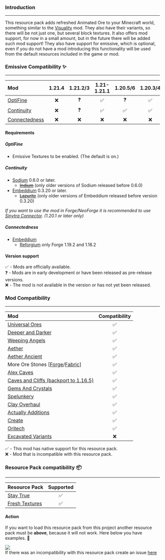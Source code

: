 ### Introduction
<hr>

This resource pack adds refreshed Animated Ore to your Minecraft world, something similar to the [Visuality](https://modrinth.com/mod/visuality) mod. They also have their variants, so there will be not just one, but several block textures. It also offers mod support, for now in a small amount, but in the future there will be added such mod support! They also have support for emissive, which is optional, even if you do not have a mod introducing this functionality will be used from the default resources included in the game or mod.

### Emissive Compatibility ✨
<hr>

| Mod                                                    | 1.21.4 | 1.21.2/3 | 1.21-1.21.1 | 1.20.5/6 | 1.20.3/4 | 1.20.2 | 1.20-1.20.1 | 1.19.4 | 1.19.3 | 1.19-1.19.2 | 1.18.x | 1.17.x | 1.16.x |
| :----------------------------------------------------- | :----: | :----: | :----: | :----: | :----: | :----: | :----: | :----: | :----: | :----: | :----: | :----: | :----:
| [OptiFine](https://optifine.net/downloads)             |  ❌  |  ❓  |  ✅  |  ❓  |  ✅  |  ❓  |  ✅  |  ✅  |  ✅  |  ✅  |  ✅  |  ✅  |  ✅  |
| [Continuity](https://modrinth.com/mod/continuity)      |  ❌  |  ❓  |  ✅  |  ✅  |  ✅  |  ✅  |  ✅  |  ✅  |  ✅  |  ✅  |  ✅  |  ✅  |  ❌  |
| [Connectedness](https://modrinth.com/mod/connectedness)|  ❌  |  ❌  |  ❌  |  ❌  |  ❌  |  ❌  |  ❌  |  ❌  |  ❌  |  ✅  |  ✅  |  ❌  |  ❌  |

<h4>Requirements</h4>
<h5>OptiFine</h5>

- Emissive Textures to be enabled. (The default is on.)
<h5>Continuity</h5>

- [Sodium](https://modrinth.com/mod/sodium) 0.6.0 or later.
    - ~~[Indium](https://modrinth.com/mod/indium)~~ (only older versions of Sodium released before 0.6.0)
- [Embeddium](https://modrinth.com/mod/embeddium) 0.3.20 or later.
    - ~~[Lazurite](https://www.curseforge.com/minecraft/mc-mods/lazurite)~~ (only older versions of Embeddium released before version 0.3.20)

*If you want to use the mod in Forge/NeoForge it is recommended to use [Sinytra Connector](https://modrinth.com/mod/connector). (1.20.1 or later only)*

<h5>Connectedness</h5>

- [Embeddium](https://modrinth.com/mod/embeddium)
    - [Reforgium](https://modrinth.com/mod/reforgium) only Forge 1.19.2 and 1.18.2
<h4>Version support</h4>

✅ - Mods are officially available. <br>
❓ - Mods are in early development or have been released as pre-release versions. <br>
❌ - The mod is not available in the version or has not yet been released.

### Mod Compatibility
<hr>

| Mod                                                                                                                         | Compatibility | 
| :-------------------------------------------------------------------------------------------------------------------------- | :-----------: | 
| [Universal Ores](https://modrinth.com/mod/universal_ores)                                                                   |  ✅  |  
| [Deeper and Darker](https://modrinth.com/mod/deeperdarker)                                                                  |  ✅  |
| [Weeping Angels](https://www.curseforge.com/minecraft/mc-mods/weeping-angels-mod)                                           |  ✅  | 
| [Aether](https://modrinth.com/mod/aether)                                                                                   |  ✅  | 
| [Aether Ancient](https://modrinth.com/mod/ancient-aether)                                                                   |  ✅  |
| More Ore Stones [[Forge](https://www.curseforge.com/minecraft/mc-mods/mores-forge)/[Fabric](https://modrinth.com/mod/mores)]|  ✅  |
| [Alex Caves](https://modrinth.com/mod/alexs-caves)                                                                          |  ✅  |
| [Caves and Cliffs (backport to 1.16.5)](https://www.curseforge.com/minecraft/mc-mods/caves-and-cliffs-backport)             |  ✅  |
| [Gems And Crystals](https://www.curseforge.com/minecraft/mc-mods/gems-and-crystals)                                         |  ✅  |
| [Spelunkery](https://modrinth.com/mod/spelunkery)                                                                           |  ✅  |
| [Clay Overhaul](https://www.curseforge.com/minecraft/mc-mods/clay-overhaul)                                                 |  ✅  |
| [Actually Additions](https://www.curseforge.com/minecraft/mc-mods/actually-additions)                                       |  ✅  |
| [Create](https://www.curseforge.com/minecraft/mc-mods/create)                                                               |  ✅  |
| [Oritech](https://www.curseforge.com/minecraft/mc-mods/oritech)                                                             |  ✅  |
| [Excavated Variants](https://modrinth.com/mod/excavated_variants)                                                           |  ❌  |

✅️ - This mod has native support for this resource pack. <br>
❌ - Mod that is incompatible with this resource pack.
### Resource Pack compatibility 📦
<hr>

| Resource Pack                                                            | Supported |
| :----------------------------------------------------------------------- | :-------: |            
| [Stay True](https://www.curseforge.com/minecraft/texture-packs/stay-true)|    ✅    |  
| [Fresh Textures](https://modrinth.com/resourcepack/fresh-textures)       |    ✅    |

<h4>Action</h4>

If you want to load this resource pack from this project another resource pack must be **above**, because it will not work. Here below you have examples. 🔽

![](https://i.imgur.com/kQmjf5U.png)
<br>
If there was an incompatibility with this resource pack create an issue [here](https://github.com/raspberrygitq/Animated-Ore/issues)
